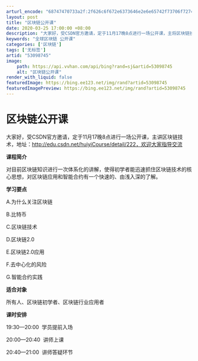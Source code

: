 ```yaml
---
arturl_encode: "68747470733a2f:2f626c6f672e6373646e2e6e65742f73706f7274736861726b:2f61727469636c652f64657461696c732f3533303938373435"
layout: post
title: "区块链公开课"
date: 2020-03-25 17:00:00 +08:00
description: "大家好，受CSDN官方邀请，定于11月17晚8点进行一场公开课，主将区块链技术，地址：http://"
keywords: "全球区块链 公开课"
categories: ['区块链']
tags: ['无标签']
artid: "53098745"
image:
    path: https://api.vvhan.com/api/bing?rand=sj&artid=53098745
    alt: "区块链公开课"
render_with_liquid: false
featuredImage: https://bing.ee123.net/img/rand?artid=53098745
featuredImagePreview: https://bing.ee123.net/img/rand?artid=53098745
---
```


# 区块链公开课

大家好，受CSDN官方邀请，定于11月17晚8点进行一场公开课，主讲区块链技术，地址：http://edu.csdn.net/huiyiCourse/detail/222，欢迎大家指导交流

**课程简介**
  

对目前区块链知识进行一次体系化的讲解，使得初学者能迅速抓住区块链技术的核心思想，对区块链应用和智能合约有一个快速的、由浅入深的了解。

**学习要点**
  

A.为什么关注区块链
  

B.比特币
  

C.区块链技术
  

D.区块链2.0
  

E.区块链2.0应用
  

F.去中心化的风险
  

G.智能合约实践
  


  
  

**适合对象**
  

所有人、区块链初学者、区块链行业应用者

**课时安排**
  

19:30—20:00  学员提前入场
  

20:00—20:40  讲师上课
  

20:40—21:00  讲师答疑环节